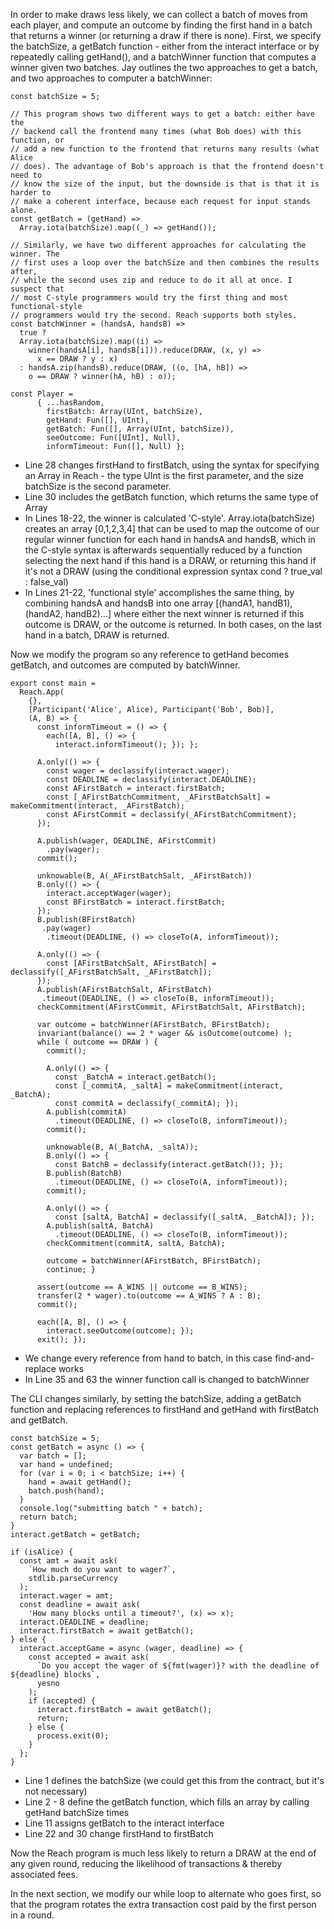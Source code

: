 In order to make draws less likely, we can collect a batch of moves from each player, and compute an outcome by finding the first hand in a batch that returns a winner (or returning a draw if there is none). First, we specify the batchSize, a getBatch function - either from the interact interface or by repeatedly calling getHand(), and a batchWinner function that computes a winner given two batches. Jay outlines the two approaches to get a batch, and two approaches to computer a batchWinner: 
```
const batchSize = 5;

// This program shows two different ways to get a batch: either have the
// backend call the frontend many times (what Bob does) with this function, or
// add a new function to the frontend that returns many results (what Alice
// does). The advantage of Bob's approach is that the frontend doesn't need to
// know the size of the input, but the downside is that is that it is harder to
// make a coherent interface, because each request for input stands alone.
const getBatch = (getHand) =>
  Array.iota(batchSize).map((_) => getHand());

// Similarly, we have two different approaches for calculating the winner. The
// first uses a loop over the batchSize and then combines the results after,
// while the second uses zip and reduce to do it all at once. I suspect that
// most C-style programmers would try the first thing and most functional-style
// programmers would try the second. Reach supports both styles.
const batchWinner = (handsA, handsB) =>
  true ?
  Array.iota(batchSize).map((i) =>
    winner(handsA[i], handsB[i])).reduce(DRAW, (x, y) =>
      x == DRAW ? y : x)
  : handsA.zip(handsB).reduce(DRAW, ((o, [hA, hB]) =>
    o == DRAW ? winner(hA, hB) : o));

const Player =
      { ...hasRandom,
        firstBatch: Array(UInt, batchSize),
        getHand: Fun([], UInt),
        getBatch: Fun([], Array(UInt, batchSize)),
        seeOutcome: Fun([UInt], Null),
        informTimeout: Fun([], Null) };
```
- Line 28 changes firstHand to firstBatch, using the syntax for specifying an Array in Reach - the type UInt is the first parameter, and the size batchSize is the second parameter. 
- Line 30 includes the getBatch function, which returns the same type of Array
- In Lines 18-22, the winner is calculated 'C-style'. Array.iota(batchSize) creates an array [0,1,2,3,4] that can be used to map the outcome of our regular winner function for each hand in handsA and handsB, which in the C-style syntax is afterwards sequentially reduced by a function selecting the next hand if this hand is a DRAW, or returning this hand if it's not a DRAW (using the conditional expression syntax cond ? true_val : false_val)
- In Lines 21-22, 'functional style' accomplishes the same thing, by combining handsA and handsB into one array [(handA1, handB1), (handA2, handB2)...] where either the next winner is returned if this outcome is DRAW, or the outcome is returned. In both cases, on the last hand in a batch, DRAW is returned.

Now we modify the program so any reference to getHand becomes getBatch, and outcomes are computed by batchWinner. 

```
export const main =
  Reach.App(
    {},
    [Participant('Alice', Alice), Participant('Bob', Bob)],
    (A, B) => {
      const informTimeout = () => {
        each([A, B], () => {
          interact.informTimeout(); }); };

      A.only(() => {
        const wager = declassify(interact.wager); 
        const DEADLINE = declassify(interact.DEADLINE);
        const AFirstBatch = interact.firstBatch;
        const [_AFirstBatchCommitment, _AFirstBatchSalt] = makeCommitment(interact, _AFirstBatch);
        const AFirstCommit = declassify(_AFirstBatchCommitment);
      });

      A.publish(wager, DEADLINE, AFirstCommit)
        .pay(wager);
      commit();

      unknowable(B, A(_AFirstBatchSalt, _AFirstBatch))
      B.only(() => {
        interact.acceptWager(wager); 
        const BFirstBatch = interact.firstBatch;
      });
      B.publish(BFirstBatch)
       .pay(wager)
        .timeout(DEADLINE, () => closeTo(A, informTimeout));

      A.only(() => {
        const [AFirstBatchSalt, AFirstBatch] = declassify([_AFirstBatchSalt, _AFirstBatch]);
      });
      A.publish(AFirstBatchSalt, AFirstBatch)
       .timeout(DEADLINE, () => closeTo(B, informTimeout));
      checkCommitment(AFirstCommit, AFirstBatchSalt, AFirstBatch);

      var outcome = batchWinner(AFirstBatch, BFirstBatch);
      invariant(balance() == 2 * wager && isOutcome(outcome) );
      while ( outcome == DRAW ) {
        commit();

        A.only(() => {
          const _BatchA = interact.getBatch();
          const [_commitA, _saltA] = makeCommitment(interact, _BatchA);
          const commitA = declassify(_commitA); });
        A.publish(commitA)
          .timeout(DEADLINE, () => closeTo(B, informTimeout));
        commit();

        unknowable(B, A(_BatchA, _saltA));
        B.only(() => {
          const BatchB = declassify(interact.getBatch()); });
        B.publish(BatchB)
          .timeout(DEADLINE, () => closeTo(A, informTimeout));
        commit();

        A.only(() => {
          const [saltA, BatchA] = declassify([_saltA, _BatchA]); });
        A.publish(saltA, BatchA)
          .timeout(DEADLINE, () => closeTo(B, informTimeout));
        checkCommitment(commitA, saltA, BatchA);

        outcome = batchWinner(AFirstBatch, BFirstBatch);
        continue; }

      assert(outcome == A_WINS || outcome == B_WINS);
      transfer(2 * wager).to(outcome == A_WINS ? A : B);
      commit();

      each([A, B], () => {
        interact.seeOutcome(outcome); });
      exit(); });
```
- We change every reference from hand to batch, in this case find-and-replace works
- In Line 35 and 63 the winner function call is changed to batchWinner 

The CLI changes similarly, by setting the batchSize, adding a getBatch function and replacing references to firstHand and getHand with firstBatch and getBatch.
```
const batchSize = 5;
const getBatch = async () => {
  var batch = [];
  var hand = undefined;
  for (var i = 0; i < batchSize; i++) {
    hand = await getHand();
    batch.push(hand);
  }
  console.log("submitting batch " + batch);
  return batch;
}
interact.getBatch = getBatch;

if (isAlice) {
  const amt = await ask(
    `How much do you want to wager?`,
    stdlib.parseCurrency
  );
  interact.wager = amt;
  const deadline = await ask(
    'How many blocks until a timeout?', (x) => x);
  interact.DEADLINE = deadline;
  interact.firstBatch = await getBatch();
} else {
  interact.acceptGame = async (wager, deadline) => {
    const accepted = await ask(
      `Do you accept the wager of ${fmt(wager)}? with the deadline of ${deadline} blocks`,
      yesno
    );
    if (accepted) {
      interact.firstBatch = await getBatch();
      return;
    } else {
      process.exit(0);
    }
  };
}
```
- Line 1 defines the batchSize (we could get this from the contract, but it's not necessary)
- Line 2 - 8 define the getBatch function, which fills an array by calling getHand batchSize times
- Line 11 assigns getBatch to the interact interface
- Line 22 and 30 change firstHand to firstBatch

Now the Reach program is much less likely to return a DRAW at the end of any given round, reducing the likelihood of transactions & thereby associated fees. 

In the next section, we modify our while loop to alternate who goes first, so that the program rotates the extra transaction cost paid by the first person in a round.